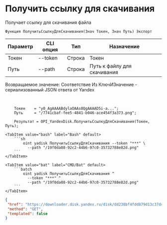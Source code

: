 ﻿---
sidebar_position: 6
---

# Получить ссылку для скачивания
 Получает ссылку для скачивания файла



`Функция ПолучитьСсылкуДляСкачивания(Знач Токен, Знач Путь) Экспорт`

  | Параметр | CLI опция | Тип | Назначение |
  |-|-|-|-|
  | Токен | --token | Строка | Токен |
  | Путь | --path | Строка | Путь к файлу для скачивания |

  
  Возвращаемое значение:   Соответствие Из КлючИЗначение - сериализованный JSON ответа от Yandex

<br/>




```bsl title="Пример кода"
    Токен    = "y0_AgAAAABdylaOAAs0QgAAAAD5i-a...";
    Путь     = "/7741cbaf-fee5-4841-b046-ace454f3a373.png";

    Результат = OPI_YandexDisk.ПолучитьСсылкуДляСкачивания(Токен, Путь);
```
    

 <Tabs>
  
    <TabItem value="bash" label="Bash" default>
        ```sh
            oint yadisk ПолучитьСсылкуДляСкачивания --token "***" \
              --path "/19f0da08-92c2-44b6-97c0-35732788e82d.png"
        ```
    </TabItem>
  
    <TabItem value="bat" label="CMD/Bat" default>
        ```batch
            oint yadisk ПолучитьСсылкуДляСкачивания ^
              --token "***" ^
              --path "/19f0da08-92c2-44b6-97c0-35732788e82d.png"
        ```
    </TabItem>
</Tabs>


```json title="Результат"
{
 "href": "https://downloader.disk.yandex.ru/disk/dd238bf4fdd879d13c37dc6b404e14c84ab2186704d640ce6e8213a30318e641/6705a64e/gwThwhLBKYvLhQCNnqAHirWAoEC4dKsPFFzSTeWuFK5ceIUkIDC7fKzI6e0Ic1rFWZAX7ZAMHvmKl9PvgqcSEQ%3D%3D?uid=1573541518&filename=6605347b-a937-40bd-9d48-b1d480048e0d.png&disposition=attachment&hash=&limit=0&content_type=multipart&owner_uid=1573541518&fsize=2114023&hid=03d7263840468e281bd0b238a26e7d0d&media_type=image&tknv=v2&etag=9e0176f87f6565a22f78e0f9b39a4d78",
 "method": "GET",
 "templated": false
}
```
